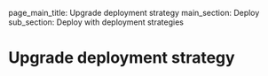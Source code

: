 page_main_title: Upgrade deployment strategy
main_section: Deploy
sub_section: Deploy with deployment strategies

# Upgrade deployment strategy
